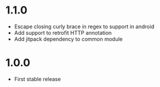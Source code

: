 # 1.1.0
- Escape closing curly brace in regex to support in android
- Add support to retrofit HTTP annotation
- Add jitpack dependency to common module

# 1.0.0
- First stable release